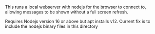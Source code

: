 This runs a local webserver with nodejs for the browser to connect to, allowing messages to be shown without a full screen refresh.

Requires Nodejs version 16 or above but apt installs v12. Current fix is to include the nodejs binary files in this directory